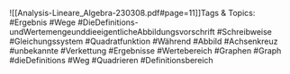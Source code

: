 
![[Analysis-Lineare_Algebra-230308.pdf#page=11]]Tags & Topics:
   #Ergebnis
   #Wege
   #DieDefinitions-undWertemengeunddieeigentlicheAbbildungsvorschrift
   #Schreibweise
   #Gleichungssystem
   #Quadratfunktion
   #Während
   #Abbild
   #Achsenkreuz
   #unbekannte
   #Verkettung
   #Ergebnisse
   #Wertebereich
   #Graphen
   #Graph
   #dieDefinitions
   #Weg
   #Quadrieren
   #Definitionsbereich